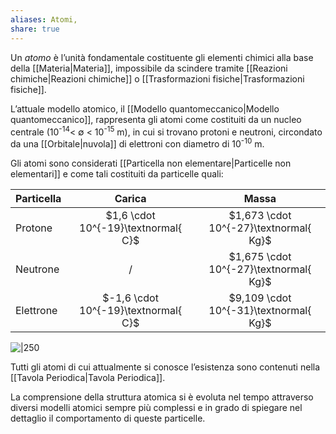 ```yaml
---
aliases: Atomi,
share: true
---
```

Un *atomo* è l’unità fondamentale costituente gli elementi chimici alla base della [[Materia|Materia]], impossibile da scindere tramite [[Reazioni chimiche|Reazioni chimiche]] o [[Trasformazioni fisiche|Trasformazioni fisiche]].

L’attuale modello atomico, il [[Modello quantomeccanico|Modello quantomeccanico]], rappresenta gli atomi come costituiti da un nucleo centrale (10<sup>-14</sup>< ∅ < 10<sup>-15</sup> m), in cui si trovano protoni e neutroni, circondato da una [[Orbitale|nuvola]] di elettroni con diametro di 10<sup>-10</sup> m.

Gli atomi sono considerati [[Particella non elementare|Particelle non elementari]] e come tali costituiti da particelle quali:

| Particella | Carica                               | Massa                                 |
| ---------- | :-: | :-: |
| Protone    | $1,6 \cdot 10^{-19}\textnormal{ C}$  | $1,673 \cdot 10^{-27}\textnormal{ Kg}$ |
| Neutrone   | /                                  | $1,675 \cdot 10^{-27}\textnormal{ Kg}$                                      |
| Elettrone  | $-1,6 \cdot 10^{-19}\textnormal{ C}$ | $9,109 \cdot 10^{-31}\textnormal{ Kg}$  |

![|250](89c1cd66d1fb1b550a7adbfa0a5b4d60_MD5%201.png)

Tutti gli atomi di cui attualmente si conosce l’esistenza sono contenuti nella [[Tavola Periodica|Tavola Periodica]].

La comprensione della struttura atomica si è evoluta nel tempo attraverso diversi modelli atomici sempre più complessi e in grado di spiegare nel dettaglio il comportamento di queste particelle.